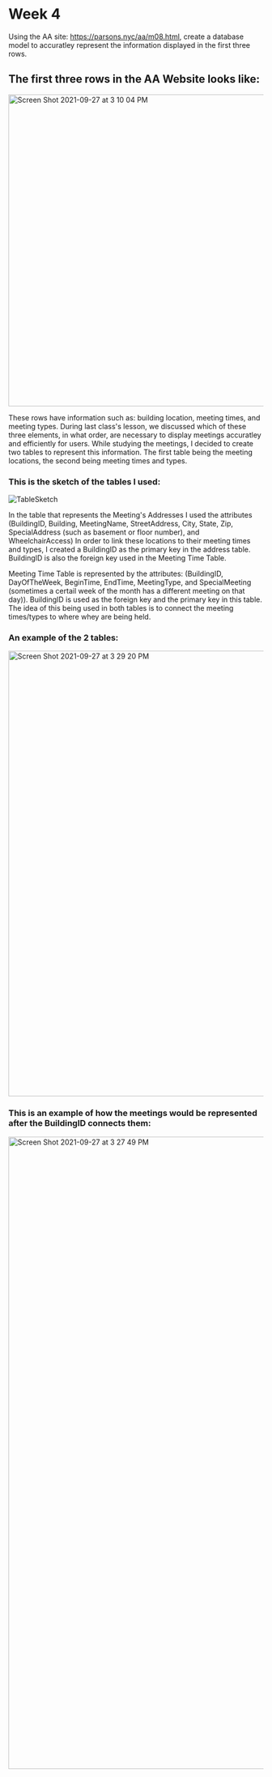 # Week 4
Using the AA site: https://parsons.nyc/aa/m08.html, create a database model to accuratley represent the information displayed in the first three rows.

## The first three rows in the AA Website looks like:
<img width="616" alt="Screen Shot 2021-09-27 at 3 10 04 PM" src="https://user-images.githubusercontent.com/48970337/134970261-e17cf3f1-15c7-4b5f-ad4b-e97984e55b73.png">

These rows have information such as: building location, meeting times, and meeting types. During last class's lesson, we discussed which of these three elements, in what order, are necessary to display meetings accuratley and efficiently for users.
While studying the meetings, I decided to create two tables to represent this information. The first table being the meeting locations, the second being meeting times and types.

### This is the sketch of the tables I used:
![TableSketch](https://user-images.githubusercontent.com/48970337/134971060-3ec63899-94e1-4703-a5ac-e4fee7364061.jpg)

In the table that represents the Meeting's Addresses I used the attributes (BuildingID, Building, MeetingName, StreetAddress, City, State, Zip, SpecialAddress (such as basement or floor number), and WheelchairAccess)
In order to link these locations to their meeting times and types, I created a BuildingID as the primary key in the address table. BuildingID is also the foreign key used in the Meeting Time Table.

Meeting Time Table is represented by the attributes: (BuildingID, DayOfTheWeek, BeginTime, EndTime, MeetingType, and SpecialMeeting (sometimes a certail week of the month has a different meeting on that day)).
BuildingID is used as the foreign key and the primary key in this table. The idea of this being used in both tables is to connect the meeting times/types to where whey are being held.

### An example of the 2 tables:
<img width="880" alt="Screen Shot 2021-09-27 at 3 29 20 PM" src="https://user-images.githubusercontent.com/48970337/134972551-1ca1a8cf-1f96-4379-9b3a-cc5a848bc12a.png">

### This is an example of how the meetings would be represented after the BuildingID connects them:
<img width="1249" alt="Screen Shot 2021-09-27 at 3 27 49 PM" src="https://user-images.githubusercontent.com/48970337/134972307-0997c217-fef2-4889-815e-ac9c9625668c.png">
